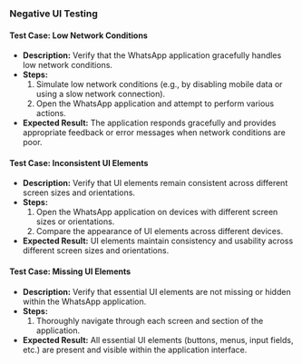 ### Negative UI Testing

#### Test Case: Low Network Conditions
- **Description:** Verify that the WhatsApp application gracefully handles low network conditions.
- **Steps:**
  1. Simulate low network conditions (e.g., by disabling mobile data or using a slow network connection).
  2. Open the WhatsApp application and attempt to perform various actions.
- **Expected Result:** The application responds gracefully and provides appropriate feedback or error messages when network conditions are poor.

#### Test Case: Inconsistent UI Elements
- **Description:** Verify that UI elements remain consistent across different screen sizes and orientations.
- **Steps:**
  1. Open the WhatsApp application on devices with different screen sizes or orientations.
  2. Compare the appearance of UI elements across different devices.
- **Expected Result:** UI elements maintain consistency and usability across different screen sizes and orientations.

#### Test Case: Missing UI Elements
- **Description:** Verify that essential UI elements are not missing or hidden within the WhatsApp application.
- **Steps:**
  1. Thoroughly navigate through each screen and section of the application.
- **Expected Result:** All essential UI elements (buttons, menus, input fields, etc.) are present and visible within the application interface.
